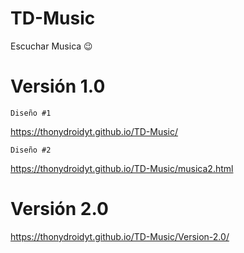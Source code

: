 # TD-Music
Escuchar Musica 😉

# Versión 1.0
```
Diseño #1
```
https://thonydroidyt.github.io/TD-Music/
```
Diseño #2
```
https://thonydroidyt.github.io/TD-Music/musica2.html

# Versión 2.0

https://thonydroidyt.github.io/TD-Music/Version-2.0/
